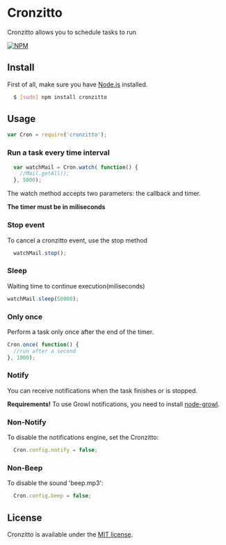 Cronzitto
================================
Cronzitto allows you to schedule tasks to run

[![NPM](https://nodei.co/npm/cronzitto.png)](https://nodei.co/npm/cronzitto/)

## Install
First of all, make sure you have [Node.js](http://nodejs.org/) installed.

```bash
  $ [sudo] npm install cronzitto
```

## Usage
```js
var Cron = require('cronzitto');
```

### Run a task every time interval
```js
  var watchMail = Cron.watch( function() {
    //Mail.getAll();
  }, 5000);
```
The watch method accepts two parameters: the callback and timer.

**The timer must be in miliseconds**

### Stop event
To cancel a cronzitto event, use the stop method

```js
  watchMail.stop();
```

### Sleep
Waiting time to continue execution(miliseconds)
```js
watchMail.sleep(50000);
```

### Only once
Perform a task only once after the end of the timer.

```js
Cron.once( function() {
  //run after a second
}, 1000);
```

### Notify
You can receive notifications when the task finishes or is stopped.

**Requirements!**
To use Growl notifications, you need to install [node-growl](https://github.com/visionmedia/node-growl#install).

### Non-Notify
To disable the notifications engine, set the Cronzitto:

```js
  Cron.config.notify = false;
```

### Non-Beep
To disable the sound 'beep.mp3':

```js
  Cron.config.beep = false;
```


## License
Cronzitto is available under the [MIT license](http://opensource.org/licenses/MIT).